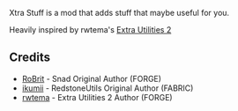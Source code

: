 Xtra Stuff is a mod that adds stuff that maybe useful for you.

Heavily inspired by rwtema's [Extra Utilities 2](https://github.com/rwtema/Extra-Utilities-2-Source)

## Credits

- [RoBrit](https://github.com/RoBrit/Snad) - Snad Original Author (FORGE)
- [ikumii](https://github.com/ikumii/RedstoneUtils) - RedstoneUtils Original Author (FABRIC)
- [rwtema](https://github.com/rwtema/Extra-Utilities-2-Source) - Extra Utilities 2 Author (FORGE)